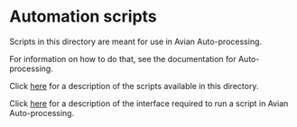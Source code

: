 # Automation scripts
Scripts in this directory are meant for use in Avian Auto-processing.

For information on how to do that, see the documentation for Auto-processing.

Click [here](script_descriptions.md) for a description of the scripts available in this directory.

Click [here](automation_script_description.md) for a description of the interface required to run a script in Avian Auto-processing.
